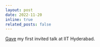 ```yaml
---
layout: post
date: 2022-11-20
inline: true
related_posts: false
---
```


[Gave](https://www.linkedin.com/posts/swapnilmache_i-gave-my-first-invited-talk-at-iit-hyderabad-activity-7000358728537432064-vNkh?utm_source=share&utm_medium=member_desktop) my first invited talk at IIT Hyderabad.
